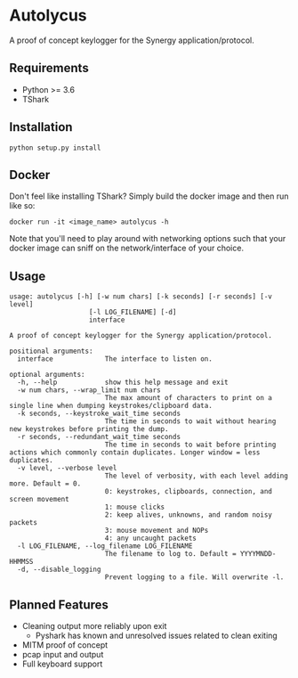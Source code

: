 # Autolycus

A proof of concept keylogger for the Synergy application/protocol.

## Requirements

* Python >= 3.6
* TShark

## Installation

`python setup.py install`

## Docker

Don't feel like installing TShark? Simply build the docker image and then run like so:

`docker run -it <image_name> autolycus -h`

Note that you'll need to play around with networking options such that your docker image can sniff on the network/interface of your choice.

## Usage

```
usage: autolycus [-h] [-w num chars] [-k seconds] [-r seconds] [-v level]
                    [-l LOG_FILENAME] [-d]
                    interface

A proof of concept keylogger for the Synergy application/protocol.

positional arguments:
  interface             The interface to listen on.

optional arguments:
  -h, --help            show this help message and exit
  -w num chars, --wrap_limit num chars
                        The max amount of characters to print on a single line when dumping keystrokes/clipboard data.
  -k seconds, --keystroke_wait_time seconds
                        The time in seconds to wait without hearing new keystrokes before printing the dump.
  -r seconds, --redundant_wait_time seconds
                        The time in seconds to wait before printing actions which commonly contain duplicates. Longer window = less duplicates.
  -v level, --verbose level
                        The level of verbosity, with each level adding more. Default = 0.
                        0: keystrokes, clipboards, connection, and screen movement
                        1: mouse clicks
                        2: keep alives, unknowns, and random noisy packets
                        3: mouse movement and NOPs
                        4: any uncaught packets
  -l LOG_FILENAME, --log_filename LOG_FILENAME
                        The filename to log to. Default = YYYYMNDD-HHMMSS
  -d, --disable_logging
                        Prevent logging to a file. Will overwrite -l.
```

## Planned Features
* Cleaning output more reliably upon exit
  * Pyshark has known and unresolved issues related to clean exiting
* MITM proof of concept
* pcap input and output
* Full keyboard support